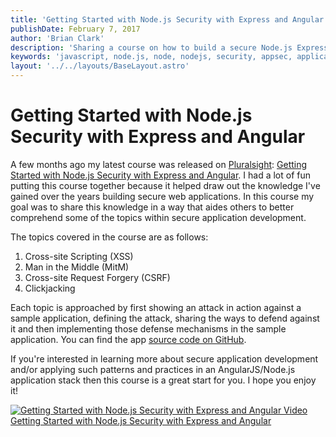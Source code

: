 ```yaml
---
title: 'Getting Started with Node.js Security with Express and Angular'
publishDate: February 7, 2017
author: 'Brian Clark'
description: 'Sharing a course on how to build a secure Node.js Express server and Angular client'
keywords: 'javascript, node.js, node, nodejs, security, appsec, application security, application, angular.js, angular'
layout: '../../layouts/BaseLayout.astro'
---
```


# Getting Started with Node.js Security with Express and Angular

A few months ago my latest course was released on [Pluralsight](pluralsight.com): [Getting Started with Node.js Security with Express and Angular](https://bit.ly/2cJyxhD). I had a lot of fun putting this course together because it helped draw out the knowledge I've gained over the years building secure web applications. In this course my goal was to share this knowledge in a way that aides others to better comprehend some of the topics within secure application development.

The topics covered in the course are as follows:

1. Cross-site Scripting (XSS)
2. Man in the Middle (MitM)
3. Cross-site Request Forgery (CSRF)
4. Clickjacking

Each topic is approached by first showing an attack in action against a sample application, defining the attack, sharing the ways to defend against it and then implementing those defense mechanisms in the sample application. You can find the app [source code on GitHub](https://github.com/clarkio/vulnerable-app).

If you're interested in learning more about secure application development and/or applying such patterns and practices in an AngularJS/Node.js application stack then this course is a great start for you. I hope you enjoy it!

<a href="https://bit.ly/2cJyxhD">
    <img class="post-image" src="/assets/old-posts/img/course-sec-sample.png" alt="Getting Started with Node.js Security with Express and Angular Video">
</a>
<span class="caption text-muted"><a href="https://bit.ly/2cJyxhD">Getting Started with Node.js Security with Express and Angular</a></span>
